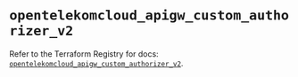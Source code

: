 # `opentelekomcloud_apigw_custom_authorizer_v2`

Refer to the Terraform Registry for docs: [`opentelekomcloud_apigw_custom_authorizer_v2`](https://registry.terraform.io/providers/opentelekomcloud/opentelekomcloud/1.36.50/docs/resources/apigw_custom_authorizer_v2).
